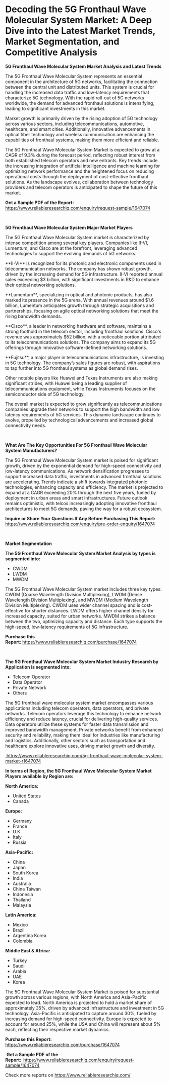 <p><h1>Decoding the 5G Fronthaul Wave Molecular System Market: A Deep Dive into the Latest Market Trends, Market Segmentation, and Competitive Analysis</h1></p><p><strong>5G Fronthaul Wave Molecular System Market Analysis and Latest Trends</strong></p>
<p><p>The 5G Fronthaul Wave Molecular System represents an essential component in the architecture of 5G networks, facilitating the connection between the central unit and distributed units. This system is crucial for handling the increased data traffic and low-latency requirements that characterize 5G technology. With the rapid roll-out of 5G networks worldwide, the demand for advanced fronthaul solutions is intensifying, leading to significant investments in this market.</p><p>Market growth is primarily driven by the rising adoption of 5G technology across various sectors, including telecommunications, automotive, healthcare, and smart cities. Additionally, innovative advancements in optical fiber technology and wireless communication are enhancing the capabilities of fronthaul systems, making them more efficient and reliable. </p><p>The 5G Fronthaul Wave Molecular System Market is expected to grow at a CAGR of 9.3% during the forecast period, reflecting robust interest from both established telecom operators and new entrants. Key trends include the increasing integration of artificial intelligence and machine learning for optimizing network performance and the heightened focus on reducing operational costs through the deployment of cost-effective fronthaul solutions. As the landscape evolves, collaboration between technology providers and telecom operators is anticipated to shape the future of this market.</p></p>
<p><strong>Get a Sample PDF of the Report:&nbsp;</strong> <a href="https://www.reliableresearchiq.com/enquiry/request-sample/1647074?utm_campaign=3073&utm_medium=2&utm_source=Github&utm_content=ia&utm_term=29032025&utm_id=5g-fronthaul-wave-molecular-system">https://www.reliableresearchiq.com/enquiry/request-sample/1647074</a></p>
<p>&nbsp;</p>
<p><strong>5G Fronthaul Wave Molecular System Major Market Players</strong></p>
<p><p>The 5G Fronthaul Wave Molecular System market is characterized by intense competition among several key players. Companies like II-VI, Lumentum, and Cisco are at the forefront, leveraging advanced technologies to support the evolving demands of 5G networks.</p><p>**II-VI** is recognized for its photonic and electronic components used in telecommunication networks. The company has shown robust growth, driven by the increasing demand for 5G infrastructure. II-VI reported annual sales exceeding $3 billion, with significant investments in R&D to enhance their optical networking solutions.</p><p>**Lumentum**, specializing in optical and photonic products, has also marked its presence in the 5G arena. With annual revenues around $1.6 billion, Lumentum anticipates growth through strategic acquisitions and partnerships, focusing on agile optical networking solutions that meet the rising bandwidth demands.</p><p>**Cisco**, a leader in networking hardware and software, maintains a strong foothold in the telecom sector, including fronthaul solutions. Cisco's revenue was approximately $52 billion, with a noticeable portion attributed to its telecommunications solutions. The company aims to expand its 5G offerings through innovative software-defined networking solutions.</p><p>**Fujitsu**, a major player in telecommunications infrastructure, is investing in 5G technology. The company’s sales figures are robust, with aspirations to tap further into 5G fronthaul systems as global demand rises.</p><p>Other notable players like Huawei and Texas Instruments are also making significant strides, with Huawei being a leading supplier of telecommunications equipment, while Texas Instruments focuses on the semiconductor side of 5G technology.</p><p>The overall market is expected to grow significantly as telecommunications companies upgrade their networks to support the high bandwidth and low latency requirements of 5G services. This dynamic landscape continues to evolve, propelled by technological advancements and increased global connectivity needs.</p></p>
<p>&nbsp;</p>
<p><strong>What Are The Key Opportunities For 5G Fronthaul Wave Molecular System Manufacturers?</strong></p>
<p><p>The 5G Fronthaul Wave Molecular System market is poised for significant growth, driven by the exponential demand for high-speed connectivity and low-latency communications. As network densification progresses to support increased data traffic, investments in advanced fronthaul solutions are accelerating. Trends indicate a shift towards integrated photonic technologies, enhancing capacity and efficiency. The market is projected to expand at a CAGR exceeding 20% through the next five years, fueled by deployment in urban areas and smart infrastructures. Future outlook remains optimistic, with telcos increasingly adopting innovative fronthaul architectures to meet 5G demands, paving the way for a robust ecosystem.</p></p>
<p><strong>Inquire or Share Your Questions If Any Before Purchasing This Report:</strong> <a href="https://www.reliableresearchiq.com/enquiry/pre-order-enquiry/1647074?utm_campaign=3073&utm_medium=2&utm_source=Github&utm_content=ia&utm_term=29032025&utm_id=5g-fronthaul-wave-molecular-system">https://www.reliableresearchiq.com/enquiry/pre-order-enquiry/1647074</a></p>
<p>&nbsp;</p>
<p><strong>Market Segmentation</strong></p>
<p><strong>The 5G Fronthaul Wave Molecular System Market Analysis by types is segmented into:</strong></p>
<p><ul><li>CWDM</li><li>LWDM</li><li>MWDM</li></ul></p>
<p><p>The 5G Fronthaul Wave Molecular System market includes three key types: CWDM (Coarse Wavelength Division Multiplexing), LWDM (Dense Wavelength Division Multiplexing), and MWDM (Medium Wavelength Division Multiplexing). CWDM uses wider channel spacing and is cost-effective for shorter distances. LWDM offers higher channel density for increased capacity, suited for urban networks. MWDM strikes a balance between the two, optimizing capacity and distance. Each type supports the high-speed, low-latency requirements of 5G infrastructure.</p></p>
<p><strong>Purchase this Report:&nbsp;</strong><a href="https://www.reliableresearchiq.com/purchase/1647074?utm_campaign=3073&utm_medium=2&utm_source=Github&utm_content=ia&utm_term=29032025&utm_id=5g-fronthaul-wave-molecular-system">https://www.reliableresearchiq.com/purchase/1647074</a></p>
<p>&nbsp;</p>
<p><strong>The 5G Fronthaul Wave Molecular System Market Industry Research by Application is segmented into:</strong></p>
<p><ul><li>Telecom Operator</li><li>Data Operator</li><li>Private Network</li><li>Others</li></ul></p>
<p><p>The 5G fronthaul wave molecular system market encompasses various applications including telecom operators, data operators, and private networks. Telecom operators leverage this technology to enhance network efficiency and reduce latency, crucial for delivering high-quality services. Data operators utilize these systems for faster data transmission and improved bandwidth management. Private networks benefit from enhanced security and reliability, making them ideal for industries like manufacturing and logistics. Additionally, other sectors such as transportation and healthcare explore innovative uses, driving market growth and diversity.</p></p>
<p><a href="https://www.reliableresearchiq.com/5g-fronthaul-wave-molecular-system-market-r1647074?utm_campaign=3073&utm_medium=2&utm_source=Github&utm_content=ia&utm_term=29032025&utm_id=5g-fronthaul-wave-molecular-system">&nbsp;https://www.reliableresearchiq.com/5g-fronthaul-wave-molecular-system-market-r1647074</a></p>
<p><strong>In terms of Region, the 5G Fronthaul Wave Molecular System Market Players available by Region are:</strong></p>
<p>
    <p> <strong> North America: </strong>
        <ul>
            <li>United States</li>
            <li>Canada</li>
        </ul>
        </p> 
    <p> <strong> Europe: </strong>
        <ul>
            <li>Germany</li>
            <li>France</li>
            <li>U.K.</li>
            <li>Italy</li>
            <li>Russia</li>
        </ul>
        </p> 
    <p> <strong> Asia-Pacific: </strong>
        <ul>
            <li>China</li>
            <li>Japan</li>
            <li>South Korea</li>
            <li>India</li>
            <li>Australia</li>
            <li>China Taiwan</li>
            <li>Indonesia</li>
            <li>Thailand</li>
            <li>Malaysia</li>
        </ul>
        </p> 
    <p> <strong> Latin America: </strong>
        <ul>
            <li>Mexico</li>
            <li>Brazil</li>
            <li>Argentina Korea</li>
            <li>Colombia</li>
        </ul>
        </p> 
    <p> <strong> Middle East & Africa: </strong>
        <ul>
            <li>Turkey</li>
            <li>Saudi</li>
            <li>Arabia</li>
            <li>UAE</li>
            <li>Korea</li>
        </ul>
    </p>
    </p>
<p><p>The 5G Fronthaul Wave Molecular System Market is poised for substantial growth across various regions, with North America and Asia-Pacific expected to lead. North America is projected to hold a market share of approximately 35%, driven by advanced infrastructure and investment in 5G technology. Asia-Pacific is anticipated to capture around 30%, fueled by increasing demand for high-speed connectivity. Europe is expected to account for around 25%, while the USA and China will represent about 5% each, reflecting their respective market dynamics.</p></p>
<p><strong>Purchase this Report: </strong><a href="https://www.reliableresearchiq.com/purchase/1647074?utm_campaign=3073&utm_medium=2&utm_source=Github&utm_content=ia&utm_term=29032025&utm_id=5g-fronthaul-wave-molecular-system">https://www.reliableresearchiq.com/purchase/1647074</a></p>
<p>&nbsp;<strong>Get a Sample PDF of the Report:&nbsp;&nbsp;</strong><a href="https://www.reliableresearchiq.com/enquiry/request-sample/1647074?utm_campaign=3073&utm_medium=2&utm_source=Github&utm_content=ia&utm_term=29032025&utm_id=5g-fronthaul-wave-molecular-system">https://www.reliableresearchiq.com/enquiry/request-sample/1647074</a></p>
<p><strong></strong></p>
<p>Check more reports on <a href="https://www.reliableresearchiq.com/?utm_campaign=3073&utm_medium=2&utm_source=Github&utm_content=ia&utm_term=29032025&utm_id=5g-fronthaul-wave-molecular-system">https://www.reliableresearchiq.com/</a></p>